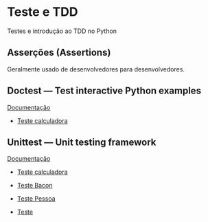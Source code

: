 # Teste e TDD

Testes e introdução ao TDD no Python

## Asserções (Assertions)

Geralmente usado de desenvolvedores para desenvolvedores.

## Doctest — Test interactive Python examples

[Documentação](https://docs.python.org/3/library/doctest.html)

- [Teste calculadora](https://github.com/rauldosS/Teste-e-TDD/blob/main/src/calculadora.py)

## Unittest — Unit testing framework

[Documentação](https://docs.python.org/3/library/unittest.html)

- [Teste calculadora](https://github.com/rauldosS/Teste-e-TDD/blob/main/tests/test_calculadora.py)
- [Teste Bacon](https://github.com/rauldosS/Teste-e-TDD/blob/main/tests/test_baconcomovos.py)
- [Teste Pessoa](https://github.com/rauldosS/Teste-e-TDD/blob/main/tests/test_pessoa.py)

- [Teste ]()

[]()